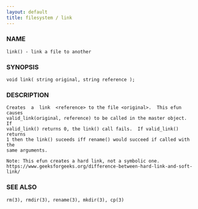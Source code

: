 ```yaml
---
layout: default
title: filesystem / link
---
```


### NAME

    link() - link a file to another

### SYNOPSIS

    void link( string original, string reference );

### DESCRIPTION

    Creates  a  link  <reference> to the file <original>.  This efun causes
    valid_link(original, reference) to be called in the master object.   If
    valid_link() returns 0, the link() call fails.  If valid_link() returns
    1 then the link() suceeds iff rename() would succeed if called with the
    same arguments.

    Note: This efun creates a hard link, not a symbolic one.
    https://www.geeksforgeeks.org/difference-between-hard-link-and-soft-link/

### SEE ALSO

    rm(3), rmdir(3), rename(3), mkdir(3), cp(3)

